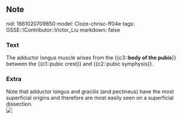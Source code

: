 ## Note
nid: 1661020709850
model: Cloze-chrisc-ff04e
tags: GSSE::!Contributor::Victor_Liu
markdown: false

### Text
The adductor longus muscle arises from the {{c3::<b>body of the
pubis</b>}} between the {{c1::pubic crest}} and {{c2::pubic
symphysis}}.

### Extra
<div>
  Note that adductor longus and gracilis (and pectineus) have the
  most superficial origins and therefore are most easily seen on a
  superficial dissection.
</div><img src=
"paste-2c270b3415889de22f926cb8c0beb31002a1b047.jpg">

